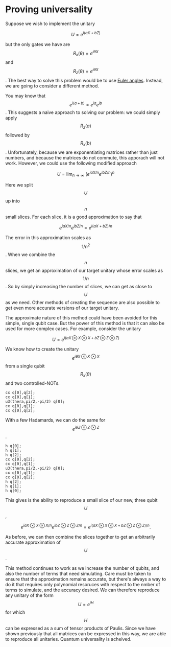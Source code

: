 # Proving universality

Suppose we wish to implement the unitary

$$
U = e^{i(aX + bZ)}
$$



but the only gates we have are $$R_x(\theta) = e^{i \theta X}$$ and $$R_z(\theta) = e^{i \theta X}$$ . The best way to solve this problem would be to use [Euler angles](https://en.wikipedia.org/wiki/Euler_angles). Instead, we are going to consider a different method.

You may know that $$e^{i(a + b)} = e^{ia} e^{ib}$$. This suggests a naive approach to solving our problem: we could simply apply $$R_z(a) $$ followed by $$R_x(b) $$. Unfortunately, because we are exponentiating matrices rather than just numbers, and because the matrices do not commute, this apporach will not work. However, we could use the following modified approach

$$
U = \lim_{n\rightarrow\infty} ~ \left(e^{iaX/n}e^{ibZ/n}\right)^n
$$

Here we split $$U$$ up into $$n$$ small slices. For each slice, it is a good approximation to say that

$$
e^{iaX/n}e^{ibZ/n} = e^{i(aX + bZ)/n}
$$

The error in this approximation scales as $$1/n^2$$. When we combine the $$n$$ slices, we get an approximation of our target unitary whose error scales as $$1/n$$. So by simply increasing the number of slices, we can get as close to $$U$$ as we need. Other methods of creating the sequence are also possible to get even more accurate versions of our target unitary.

The approximate nature of this method could have been avoided for this simple, single qubit case. But the power of this method is that it can also be used for more complex cases. For example, consider the unitary 

$$
U = e^{i(aX\otimes X\otimes X + bZ\otimes Z\otimes Z)}
$$

We know how to create the unitary $$e^{i\theta X\otimes X\otimes X}$$ from a single qubit $$R_x(\theta)$$ and two controlled-NOTs.

```text
cx q[0],q[2];
cx q[0],q[1];
u3(thera,pi/2,-pi/2) q[0];
cx q[0],q[1];
cx q[0],q[2];
```

With a few Hadamards, we can do the same for $$e^{i\theta Z\otimes Z\otimes Z}$$.

```text
h q[0];
h q[1];
h q[2];
cx q[0],q[2];
cx q[0],q[1];
u3(thera,pi/2,-pi/2) q[0];
cx q[0],q[1];
cx q[0],q[2];
h q[2];
h q[1];
h q[0];
```

This gives is the ability to reproduce a small slice of our new, three qubit $$U$$ ,

$$
e^{iaX\otimes X\otimes X/n}e^{ibZ\otimes Z\otimes Z/n} = e^{i(aX\otimes X\otimes X + bZ\otimes Z\otimes Z)/n}.
$$

As before, we can then combine the slices together to get an arbitrarily accurate approximation of $$U$$ .

This method continues to work as we increase the number of qubits, and also the number of terms that need simulating. Care must be taken to ensure that the approximation remains accurate, but there's always a way to do it that requires only polynomial resoruces with respect to the nmber of terms to simulate, and the accuracy desired. We can therefore reproduce any unitary of the form $$U = e^{iH}$$ for which $$H$$ can be expressed as a sum of tensor products of Paulis. Since we have shown previously that all matrices can be expressed in this way, we are able to reproduce all unitaries. Quantum universality is acheived.







